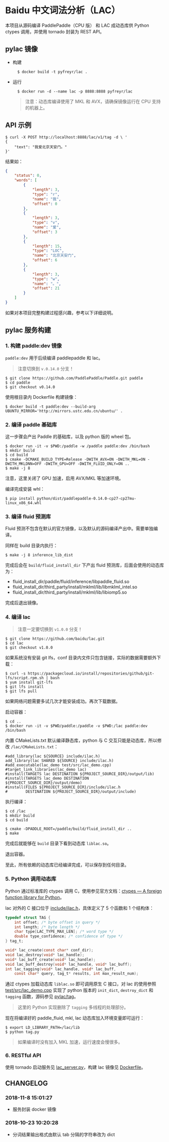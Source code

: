 # Baidu 中文词法分析（LAC）

本项目从源码编译 PaddlePaddle（CPU 版） 和 LAC 成动态库供 Python ctypes 调用，并使用 tornado 封装为 REST API。


## pylac 镜像

- 构建

        $ docker build -t pyfreyr/lac .
        
- 运行

        $ docker run -d --name lac -p 8888:8888 pyfreyr/lac
        
    > 注意：动态库编译使用了 MKL 和 AVX，请确保镜像运行在 CPU 支持的机器上。


## API 示例

    $ curl -X POST http://localhost:8888/lac/v1/tag -d \ '
    {
        "text": "我爱北京天安门。"
    }'
    
结果如：

```json
{
    "status": 0, 
    "words": [
        {
            "length": 3, 
            "type": "r", 
            "name": "我", 
            "offset": 0
        }, 
        {
            "length": 3, 
            "type": "v", 
            "name": "爱", 
            "offset": 3
        }, 
        {
            "length": 15, 
            "type": "LOC", 
            "name": "北京天安门", 
            "offset": 6
        }, 
        {
            "length": 3, 
            "type": "w", 
            "name": "。", 
            "offset": 21
        }
    ]
}
```


如果对本项目完整构建过程感兴趣，参考以下详细说明。

## pylac 服务构建

### 1. 构建 paddle:dev 镜像

`paddle:dev` 用于后续编译 paddlepaddle 和 lac。

> 注意切换到 `v.0.14.0` 分支！

    $ git clone https://github.com/PaddlePaddle/Paddle.git paddle
    $ cd paddle
    $ git checkout v0.14.0

使用根目录内 Dockerfile 构建镜像：

    $ docker build -t paddle:dev --build-arg UBUNTU_MIRROR='http://mirrors.ustc.edu.cn/ubuntu/' .


### 2. 编译 paddle 基础库

这一步骤会产出 Paddle 的基础库，以及 python 版的 wheel 包。

    $ docker run -it -v $PWD:/paddle -w /paddle paddle:dev /bin/bash
    $ mkdir build
    $ cd build
    $ cmake -DCMAKE_BUILD_TYPE=Release -DWITH_AVX=ON -DWITH_MKL=ON -DWITH_MKLDNN=OFF -DWITH_GPU=OFF -DWITH_FLUID_ONLY=ON ..
    $ make -j 8

注意，这里关闭了 GPU 加速，启用 AVX/MKL 等加速环境。

编译完成安装 whl：

    $ pip install python/dist/paddlepaddle-0.14.0-cp27-cp27mu-linux_x86_64.whl
    

### 3. 编译 fluid 预测库

Fluid 预测不包含在默认的官方镜像，以及默认的源码编译产出中。需要单独编译。

同样在 build 目录内执行：

    $ make -j 8 inference_lib_dist

完成后会在 `build/fluid_install_dir` 下产出 fluid 预测库，后面会使用的动态库为：

- fluid_install_dir/paddle/fluid/inference/libpaddle_fluid.so
- fluid_install_dir/third_party/install/mklml/lib/libmklml_intel.so
- fluid_install_dir/third_party/install/mklml/lib/libiomp5.so


完成后退出镜像。


### 4. 编译 lac

> 注意一定要切换到 `v1.0.0` 分支！

    $ git clone https://github.com/baidu/lac.git
    $ cd lac
    $ git checkout v1.0.0
    
如果系统没有安装 git lfs，conf 目录内文件只包含链接，实际的数据需要额外下载：

    $ curl -s https://packagecloud.io/install/repositories/github/git-lfs/script.rpm.sh | bash
    $ yum install git-lfs
    $ git lfs install
    $ git lfs pull

如果网络问题需要多试几次才能安装成功。再次下载数据。

启动容器：

    $ cd ..
    $ docker run -it -v $PWD/paddle:/paddle -v $PWD:/lac paddle:dev /bin/bash

内置 CMakeLists.txt 默认编译静态库，python 与 C 交互只能是动态库，所以修改 `/lac/CMakeLists.txt`：


    #add_library(lac ${SOURCE} include/ilac.h)
    add_library(lac SHARED ${SOURCE} include/ilac.h)
    #add_executable(lac_demo test/src/lac_demo.cpp)
    #target_link_libraries(lac_demo lac)
    #install(TARGETS lac DESTINATION ${PROJECT_SOURCE_DIR}/output/lib)
    #install(TARGETS lac_demo DESTINATION ${PROJECT_SOURCE_DIR}/output/demo)
    #install(FILES ${PROJECT_SOURCE_DIR}/include/ilac.h
    #        DESTINATION ${PROJECT_SOURCE_DIR}/output/include)


执行编译：

    $ cd /lac
    $ mkdir build
    $ cd build

    $ cmake -DPADDLE_ROOT=/paddle/build/fluid_install_dir ..
    $ make

完成后就能够在 `build` 目录下看到动态库 `liblac.so`。

退出容器。


至此，所有依赖的动态库已经编译完成，可以保存到任何目录。


### 5. Python 调用动态库

Python 通过标准库的 ctypes 调用 C，使用参见官方文档：[ctypes — A foreign function library for Python](https://docs.python.org/3.6/library/ctypes.html)。

lac 对外的 C 接口位于 [include/ilac.h](https://github.com/baidu/lac/blob/master/include/ilac.h)，具体定义了 5 个函数和 1 个结构体：

```c
typedef struct TAG {
    int offset; /* byte offset in query */
    int length; /* byte length */
    char type[LAC_TYPE_MAX_LEN]; /* word type */
    double type_confidence; /* confidence of type */
} tag_t;

void* lac_create(const char* conf_dir);
void lac_destroy(void* lac_handle);
void* lac_buff_create(void* lac_handle);
void lac_buff_destroy(void* lac_handle, void* lac_buff);
int lac_tagging(void* lac_handle, void* lac_buff,
    const char* query, tag_t* results, int max_result_num);
```

通过 ctypes 加载动态库 `liblac.so` 即可调用原生 C 接口，对 lac 的使用参照 [test/src/lac_demo.cpp](https://github.com/baidu/lac/blob/master/test/src/lac_demo.cpp) 实现了 python 版本的 `init_dict`, `destroy_dict` 和 `tagging` 函数，源码参见 [pylac/tag](pylac/tag.py)。

> 这里的 Python 实现删除了 `tagging` 多线程的处理部分。


现在将编译好的 paddle_fluid, mkl, lac 动态库加入环境变量即可运行：

    $ export LD_LIBRARY_PATH=/lac/lib
    $ python tag.py
    
> 如果编译时没有加入 MKL 加速，运行速度会慢很多。

### 6. RESTful API

使用 tornado 启动服务见 [lac_server.py](lac_server.py)，构建 lac 镜像见 [Dockerfile](Dockerfile)。



## CHANGELOG

### 2018-11-8 15:01:27
- 服务封装 docker 镜像

### 2018-10-23 10:20:28
- 分词结果输出格式由默认 tab 分隔的字符串改为 dict
